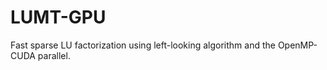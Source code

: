 # LUMT-GPU
Fast sparse LU factorization using left-looking algorithm and the OpenMP-CUDA parallel. 
